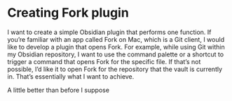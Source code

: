 # Creating Fork plugin

I want to create a simple Obsidian plugin that performs one function. If you’re familiar with an app called Fork on Mac, which is a Git client, I would like to develop a plugin that opens Fork. For example, while using Git within my Obsidian repository, I want to use the command palette or a shortcut to trigger a command that opens Fork for the specific file. If that’s not possible, I’d like it to open Fork for the repository that the vault is currently in. That’s essentially what I want to achieve.


A little better than before I suppose

